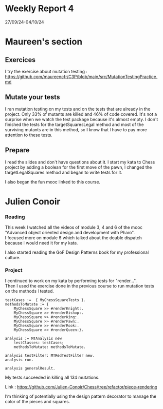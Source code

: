 # Weekly Report 4

27/09/24-04/10/24

# Maureen's section

## Exercices
I try the exercise about mutation testing : https://github.com/maureencfr/C3P/blob/main/src/MutationTestingPractice.md

## Mutate your tests

I ran mutation testing on my tests and on the tests that are already in the project. Only 33% of mutants are killed and 46% of code covered. It's not a surprise when we watch the test package because it's almost empty.
I don't finished the tests for the targetSquaresLegal method and most of the surviving mutants are in this method, so I know that I have to pay more attention to these tests.

## Prepare

I read the slides and don't have questions about it.
I start my kata to Chess project by adding a boolean for the first move of the pawn, I changed the targetLegalSquares method and began to write tests for it.

I also began the fun mooc linked to this course.

# Julien Conoir

### Reading

This week I watched all the videos of module 3, 4 and 6 of the mooc "Advanced object oriented design and development with Pharo".  
I focused more on module 6 which talked about the double dispatch because I would need it for my kata.  

I also started reading the GoF Design Patterns book for my professional culture.  

### Project

I continued to work on my kata by performing tests for "render...".  
Then I used the exercise done in the previous course to run mutation tests on the methods I tested.  

```
testCases :=  { MyChessSquareTests }.
methodsToMutate := {
	MyChessSquare >> #renderKnight:. 
	MyChessSquare >> #renderBishop:.
	MyChessSquare >> #renderKing:.
	MyChessSquare >> #renderPawn:.
	MyChessSquare >> #renderRook:.
	MyChessSquare >> #renderQueen:}.

analysis := MTAnalysis new
    testClasses: testCases;
    methodsToMutate: methodsToMutate.

analysis testFilter: MTRedTestFilter new.
analysis run.

analysis generalResult.
```

My tests succeeded in killing all 134 mutations.  

Link : https://github.com/Julien-Conoir/Chess/tree/refactor/piece-rendering

I’m thinking of potentially using the design pattern decorator to manage the color of the pieces and squares.